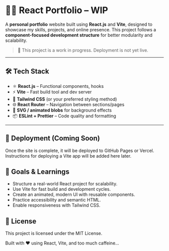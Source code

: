 # 🧑‍💻 React Portfolio – WIP

A **personal portfolio** website built using **React.js** and **Vite**, designed to showcase my skills, projects, and online presence. This project follows a **component-focused development structure** for better modularity and scalability.

> 🚧 This project is a work in progress. Deployment is not yet live.

---

## 🛠️ Tech Stack

- ⚛️ **React.js** – Functional components, hooks
- ⚡ **Vite** – Fast build tool and dev server
- 🎨 **Tailwind CSS** (or your preferred styling method)
- 🌐 **React Router** – Navigation between sections/pages
- 🧩 **SVG / animated blobs** for background effects
- 📦 **ESLint + Prettier** – Code quality and formatting

---

## 🚀 Deployment (Coming Soon)
Once the site is complete, it will be deployed to GitHub Pages or Vercel. Instructions for deploying a Vite app will be added here later.

## 🧠 Goals & Learnings
- Structure a real-world React project for scalability.
- Use Vite for fast build and development cycles.
- Create an animated, modern UI with reusable components.
- Practice accessibility and semantic HTML.
- Enable responsiveness with Tailwind CSS.

## 🪪 License
This project is licensed under the MIT License.

Built with ❤️ using React, Vite, and too much caffeine...
